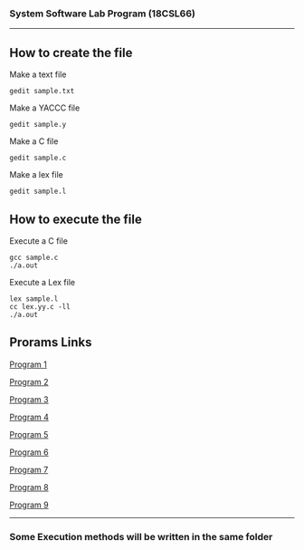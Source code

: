 <div>
<h3>System Software Lab Program (18CSL66)</h3>
</div>

---

## How to create the file

Make a text file
```
gedit sample.txt
```

Make a YACCC file
```
gedit sample.y
```

Make a C file
```
gedit sample.c
```

Make a lex file
```
gedit sample.l
```

## How to execute the file

Execute a C file
```
gcc sample.c
./a.out
```

Execute a Lex file
```
lex sample.l
cc lex.yy.c -ll
./a.out
```

## Prorams Links

[Program 1](program1/)

[Program 2](program2/)

[Program 3](program3/)

[Program 4](program4/)

[Program 5](program5/)

[Program 6](program6/)

[Program 7](program7/)

[Program 8](program8/)

[Program 9](program9/)

---

### Some Execution methods will be written in the same folder
